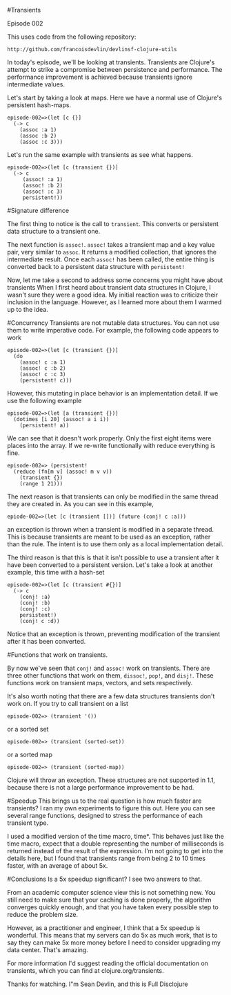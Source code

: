 #Transients

Episode 002

This uses code from the following repository:

	http://github.com/francoisdevlin/devlinsf-clojure-utils

In today's episode, we'll be looking at transients.  Transients are Clojure's attempt
to strike a compromise between persistence and performance.  The performance improvement
is achieved because transients ignore intermediate values.

Let's start by taking a look at maps.  Here we have a normal use of Clojure's persistent 
hash-maps.  

	episode-002=>(let [c {}]
	  (-> c
	    (assoc :a 1)
	    (assoc :b 2)
	    (assoc :c 3)))
	
Let's run the same example with transients as see what happens.

	episode-002=>(let [c (transient {})]
      (-> c
     	 (assoc! :a 1)
     	 (assoc! :b 2)
     	 (assoc! :c 3)
         persistent!))
	
#Signature difference

The first thing to notice is the call to `transient`.  This converts or persistent data structure 
to a transient one.

The next function is `assoc!`.  `assoc!` takes a transient map and a key value
pair, very similar to `assoc`.  It returns a modified collection, that ignores the intermediate result.  Once
each `assoc!` has been called, the entire thing is converted back to a persistent data structure with
`persistent!`

Now, let me take a second to address some concerns you might have about transients
When I first heard about transient data structures in Clojure, I wasn't sure they were a good idea.  My initial
reaction was to criticize their inclusion in the language.  However, as I learned more about them
I warmed up to the idea.

#Concurrency
Transients are not mutable data structures.  You can not use them to write imperative code. For example,
the following code appears to work

	episode-002=>(let [c (transient {})]
  	  (do
    	(assoc! c :a 1)
    	(assoc! c :b 2)
    	(assoc! c :c 3)
    	(persistent! c)))

However, this mutating in place behavior is an implementation detail.  If we use the following example 

	episode-002=>(let [a (transient {})] 
  	  (dotimes [i 20] (assoc! a i i))
  		(persistent! a))

We can see that it doesn't work properly.  Only the first eight items were places into the array.  If
we re-write functionally with reduce everything is fine.

	episode-002=> (persistent! 
 	  (reduce (fn[m v] (assoc! m v v))
	 	(transient {})
	 	(range 1 21)))

The next reason is that transients can only be modified in the same thread they are created in.  As
you can see in this example, 

	epiode-002=>(let [c (transient [])] (future (conj! c :a)))

an exception is thrown when a transient is modified in a separate thread.  This is because
transients are meant to be used as an exception, rather than the rule.  The intent is to use them
only as a local implementation detail.  

The third reason is that this is that it isn't possible to use a transient after it have been converted to
a persistent version.  Let's take a look at another example, this time with a hash-set

	episode-002=>(let [c (transient #{})]
  	  (-> c
 	 	(conj! :a)
 	 	(conj! :b)
 	 	(conj! :c)
     	persistent!)
		(conj! c :d))
		
Notice that an exception is thrown, preventing modification of the transient after it has been converted.

#Functions that work on transients.

By now we've seen that `conj!` and `assoc!` work on transients.  There are three other functions that work on them,
`dissoc!`, `pop!`, and `disj!`.  These functions work on transient maps, vectors, and sets respectively.

It's also worth noting that there are a few data structures transients don't work on.  If you try to call transient
on a list

	episode-002=> (transient '())
	
or a sorted set

	episode-002=> (transient (sorted-set))
	
or a sorted map

	episode-002=> (transient (sorted-map))
	
Clojure will throw an exception.  These structures are not supported in 1.1, because there is not a large performance
improvement to be had.

#Speedup
This brings us to the real question is how much faster are transients?  I ran my own experiments to
figure this out.  Here you can see several range functions, designed to stress the performance of each
transient type.

I used a modified version of the time macro, time*.  This behaves
just like the time macro, expect that a double representing the number of milliseconds is
returned instead of the result of the expression.  I'm not going to get
into the details here, but I found that transients range from being 2 to 10 times faster,
with an average of about 5x.  

#Conclusions
Is a 5x speedup significant?  I see two answers to that.

From an academic computer science view this is not something new.  You still need to make
sure that your caching is done properly, the algorithm converges quickly enough, and that
you have taken every possible step to reduce the problem size.

However, as a practitioner and engineer,  I think that a 5x speedup is wonderful.  This means
that my servers can do 5x as much work, that is to say they can make 5x more money before I need
to consider upgrading my data center.  That's amazing.

For more information I'd suggest reading the official documentation on transients, which you can find 
at clojure.org/transients.

Thanks for watching.  I"m Sean Devlin, and this is Full Disclojure